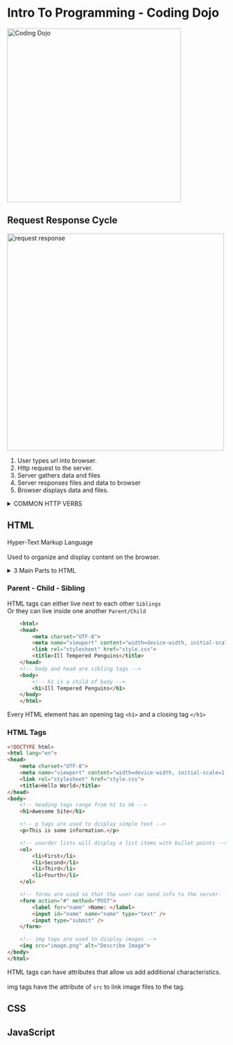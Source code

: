 # Intro To Programming - Coding Dojo

<img src="https://images.squarespace-cdn.com/content/v1/55085720e4b0813599644fae/1498146542463-REMHTKUIMRSCKC11K9PT/ke17ZwdGBToddI8pDm48kArBMn8fAWELGenCydTjAbxZw-zPPgdn4jUwVcJE1ZvWQUxwkmyExglNqGp0IvTJZUJFbgE-7XRK3dMEBRBhUpwDoVfJBUjrBd4N4KbRpQUq5mg9_a8rivMlNvj9QRlugGYc1J3inpxLnXdbVi1x-yQ/image-asset.png" alt="Coding Dojo" width="400px"/>

## Request Response Cycle

<img src="https://vectr.com/adion81/c8R4t9Gpm.svg?width=500&height=280&select=c8R4t9Gpmpage0" alt="request response"  width="500px"/>

<ol>
    <li>User types url into browser.</li>
    <li>Http request to the server.</li>
    <li>Server gathers data and files</li>
    <li>Server responses files and data to browser</li>
    <li>Browser displays data and files.</li>
</ol>
<details>
    <summary>COMMON HTTP VERBS</summary>
    <ul>
        <li>GET - Gets Data</li>
        <li>POST - Creates Data</li>
        <li>PUT - Updating Data</li>
        <li>PATCH - Updating Data</li>
        <li>DELETE - Deleting Data</li>
    </ul>
</details>

## HTML

Hyper-Text Markup Language<br>
<br>
Used to organize and display content on the browser.

<details>
    <summary>3 Main Parts to HTML</summary>
    <ul>
        <li>html - defines the file as an html document.</li>
        <li>head - contains html,links, and info about the document</li>
        <li>body - contains html we see on the browser</li>
    </ul>
</details>

### Parent - Child - Sibling
HTML tags can either live next to each other `Siblings`<br>
Or they can live inside one another `Parent/Child`<br>

```html
    <html>
    <head>
        <meta charset="UTF-8">
        <meta name="viewport" content="width=device-width, initial-scale=1.0">
        <link rel="stylesheet" href="style.css">
        <title>Ill Tempered Penguins</title>
    </head>
    <!-- body and head are sibling tags -->
    <body>
        <!-- h1 is a child of body -->
        <h1>Ill Tempered Penguins</h1>
    </body>
    </html>
```
Every HTML element has an opening tag `<h1>` and a closing tag `</h1>`

### HTML Tags
```html
<!DOCTYPE html>
<html lang="en">
<head>
    <meta charset="UTF-8">
    <meta name="viewport" content="width=device-width, initial-scale=1.0">
    <link rel="stylesheet" href="style.css">
    <title>Hello World</title>
</head>
<body>
    <!-- heading tags range from h1 to h6 -->
    <h1>Awesome Site</h1>

    <!-- p tags are used to display simple text -->
    <p>This is some information.</p>

    <!-- unorder lists will display a list items with bullet points -->
    <ol>
        <li>First</li>
        <li>Second</li>
        <li>Third</li>
        <li>Fourth</li>
    </ol>

    <!-- forms are used so that the user can send info to the server. -->
    <form action="#" method="POST">
        <label for="name" >Name: </label>
        <input id="name" name="name" type="text" />
        <input type="submit" />
    </form>

    <!-- img tags are used to display images -->
    <img src="image.png" alt="Describe Image">
</body>
</html>
```
HTML tags can have attributes that allow us add additional characteristics.<br>
<br>
img tags have the attribute of `src` to link image files to the tag.

## CSS

## JavaScript


